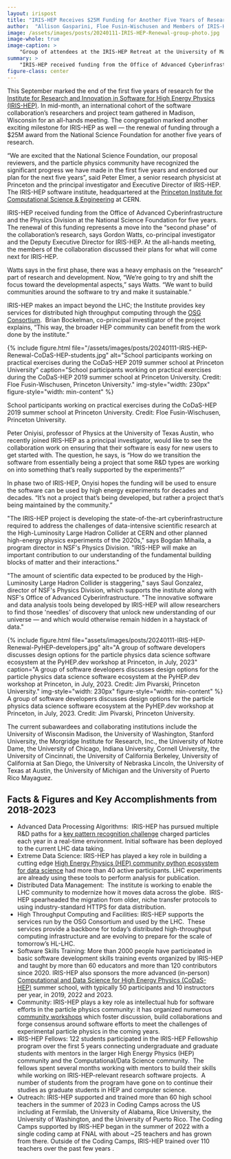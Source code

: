```yaml
---
layout: irispost
title: "IRIS-HEP Receives $25M Funding for Another Five Years of Research"
author:  "Allison Gasparini, Floe Fusin-Wischusen and Members of IRIS-HEP"
image: /assets/images/posts/20240111-IRIS-HEP-Renewal-group-photo.jpg
image-whole: true
image-caption: >
    "Group of attendees at the IRIS-HEP Retreat at the University of Madison Wisconsin on September 11-13, 2023. Credit: Jeff Peterson, Morgridge Institute for Research"
summary: >
    "IRIS-HEP received funding from the Office of Advanced Cyberinfrastructure and the Physics Division at the National Science Foundation for five years."
figure-class: center
---
```

This September marked the end of the first five years of research for the [Institute for Research and Innovation in Software for High Energy Physics (IRIS-HEP)](https://iris-hep.org/). In mid-month, an international cohort of the software collaboration’s researchers and project team gathered in Madison, Wisconsin for an all-hands meeting. The congregation marked another exciting milestone for IRIS-HEP as well — the renewal of funding through a $25M award from the National Science Foundation for another five years of research.

“We are excited that the National Science Foundation, our proposal reviewers, and the particle physics community have recognized the significant progress we have made in the first five years and endorsed our plan for the next five years”, said Peter Elmer, a senior research physicist at Princeton and the principal investigator and Executive Director of IRIS-HEP. The IRIS-HEP software institute, headquartered at the [Princeton Institute for Computational Science & Engineering](https://researchcomputing.princeton.edu/about/about-picscie) at CERN.

IRIS-HEP received funding from the Office of Advanced Cyberinfrastructure and the Physics Division at the National Science Foundation for five years. The renewal of this funding represents a move into the “second phase” of the collaboration’s research, says Gordon Watts, co-principal investigator and the Deputy Executive Director for IRIS-HEP. At the all-hands meeting, the members of the collaboration discussed their plans for what will come next for IRIS-HEP.

Watts says in the first phase, there was a heavy emphasis on the “research” part of research and development. Now, “We’re going to try and shift the focus toward the developmental aspects,” says Watts. “We want to build communities around the software to try and make it sustainable.”

IRIS-HEP makes an impact beyond the LHC; the Institute provides key services for distributed high throughput computing through the [OSG Consortium](https://osg-htc.org/).  Brian Bockelman, co-principal investigator of the project explains, “This way, the broader HEP community can benefit from the work done by the institute.”

{% include figure.html
    file="/assets/images/posts/20240111-IRIS-HEP-Renewal-CoDaS-HEP-students.jpg"
    alt="School participants working on practical exercises during the CoDaS-HEP 2019 summer school at Princeton University"
    caption="School participants working on practical exercises during the CoDaS-HEP 2019 summer school at Princeton University. Credit: Floe Fusin-Wischusen, Princeton University."
    img-style="width: 230px"
    figure-style="width: min-content"
%}

School participants working on practical exercises during the CoDaS-HEP 2019 summer school at Princeton University. Credit: Floe Fusin-Wischusen, Princeton University.

Peter Oniyisi, professor of Physics at the University of Texas Austin, who recently joined IRIS-HEP as a principal investigator, would like to see the collaboration work on ensuring that their software is easy for new users to get started with. The question, he says, is “How do we transition the software from essentially being a project that some R&D types are working on into something that’s really supported by the experiments?”

In phase two of IRIS-HEP, Onyisi hopes the funding will be used to ensure the software can be used by high energy experiments for decades and decades. “It’s not a project that’s being developed, but rather a project that’s being maintained by the community.”

"The IRIS-HEP project is developing the state-of-the-art cyberinfrastructure required to address the challenges of data-intensive scientific research at the High-Luminosity Large Hadron Collider at CERN and other planned high-energy physics experiments of the 2020s," says Bogdan Mihaila, a program director in NSF's Physics Division. "IRIS-HEP will make an important contribution to our understanding of the fundamental building blocks of matter and their interactions."

"The amount of scientific data expected to be produced by the High-Luminosity Large Hadron Collider is staggering," says Saul Gonzalez, director of NSF's Physics Division, which supports the institute along with NSF's Office of Advanced Cyberinfrastructure. "The innovative software and data analysis tools being developed by IRIS-HEP will allow researchers to find those 'needles' of discovery that unlock new understanding of our universe — and which would otherwise remain hidden in a haystack of data."

{% include figure.html
    file="assets/images/posts/20240111-IRIS-HEP-Renewal-PyHEP-developers.jpg"
    alt="A group of software developers discusses design options for the particle physics data science software ecosystem at the PyHEP.dev workshop at Princeton, in July, 2023"
    caption="A group of software developers discusses design options for the particle physics data science software ecosystem at the PyHEP.dev workshop at Princeton, in July, 2023. Credit: Jim Pivarski, Princeton University."
    img-style="width: 230px"
    figure-style="width: min-content"
%}
A group of software developers discusses design options for the particle physics data science software ecosystem at the PyHEP.dev workshop at Princeton, in July, 2023. Credit: Jim Pivarski, Princeton University.

The current subawardees and collaborating institutions include the University of Wisconsin Madison, the University of Washington, Stanford University, the Morgridge Institute for Research, Inc., the University of Notre Dame, the University of Chicago, Indiana University, Cornell University, the University of Cincinnati, the University of California Berkeley, University of California at San Diego, the University of Nebraska Lincoln, the University of Texas at Austin, the University of Michigan and the University of Puerto Rico Mayaguez.

## Facts & Figures and Key Accomplishments from 2018-2023

*   Advanced Data Processing Algorithms:  IRIS-HEP has pursued multiple R&D paths for a [key pattern recognition challenge](https://indico.cern.ch/event/1103637/) charged particles each year in a real-time environment. Initial software has been deployed to the current LHC data taking.
*   Extreme Data Science: IRIS-HEP has played a key role in building a cutting edge [High Energy Physics (HEP) community python ecosystem for data science](https://scikit-hep.org) had more than 40 active participants. LHC experiments are already using these tools to perform analysis for publication.
*   Distributed Data Management:  The institute is working to enable the LHC community to modernize how it moves data across the globe.  IRIS-HEP spearheaded the migration from older, niche transfer protocols to using industry-standard HTTPS for data distribution.
*   High Throughput Computing and Facilities: IRIS-HEP supports the services run by the OSG Consortium and used by the LHC.  These services provide a backbone for today’s distributed high-throughput computing infrastructure and are evolving to prepare for the scale of tomorrow’s HL-LHC.
*   Software Skills Training: More than 2000 people have participated in basic software development skills training events organized by IRIS-HEP and taught by more than 60 educators and more than 120 contributors since 2020. IRIS-HEP also sponsors the more advanced (in-person) [Computational and Data Science for High Energy Physics (CoDaS-HEP)](https://codas-hep.org) summer school, with typically 50 participants and 10 instructors per year, in 2019, 2022 and 2023.
*   Community: IRIS-HEP plays a key role as intellectual hub for software efforts in the particle physics community: it has organized numerous [community workshops](https://iris-hep.org/events.html) which foster discussion, build collaborations and forge consensus around software efforts to meet the challenges of experimental particle physics in the coming years.
*   IRIS-HEP Fellows: 122 students participated in the IRIS-HEP Fellowship program over the first 5 years connecting undergraduate and graduate students with mentors in the larger High Energy Physics (HEP) community and the Computational/Data Science community.  The fellows spent several months working with mentors to build their skills while working on IRIS-HEP-relevant research software projects.  A number of students from the program have gone on to continue their studies as graduate students in HEP and computer science.  
*   Outreach: IRIS-HEP supported and trained more than 60 high school teachers in the summer of 2023 in Coding Camps across the US including at Fermilab, the University of Alabama, Rice University, the University of Washington, and the University of Puerto Rico. The Coding Camps supported by IRIS-HEP began in the summer of 2022 with a single coding camp at FNAL with about ~25 teachers and has grown from there. Outside of the Coding Camps, IRIS-HEP trained over 110 teachers over the past few years .
